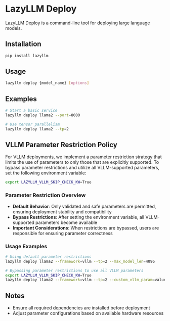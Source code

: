 # LazyLLM Deploy

LazyLLM Deploy is a command-line tool for deploying large language models.

## Installation

```bash
pip install lazyllm
```

## Usage


```bash
lazyllm deploy {model_name} [options]
```

## Examples

```bash
# Start a basic service
lazyllm deploy llama2 --port=8000

# Use tensor parallelism
lazyllm deploy llama2 --tp=2
```

## VLLM Parameter Restriction Policy

For VLLM deployments, we implement a parameter restriction strategy that limits the use of parameters to only those that are explicitly supported. To bypass parameter restrictions and utilize all VLLM-supported parameters, set the following environment variable:

```bash
export LAZYLLM_VLLM_SKIP_CHECK_KW=True
```

### Parameter Restriction Overview

- **Default Behavior**: Only validated and safe parameters are permitted, ensuring deployment stability and compatibility
- **Bypass Restrictions**: After setting the environment variable, all VLLM-supported parameters become available
- **Important Considerations**: When restrictions are bypassed, users are responsible for ensuring parameter correctness

### Usage Examples

```bash
# Using default parameter restrictions
lazyllm deploy llama2 --framework=vllm --tp=2 --max_model_len=4096

# Bypassing parameter restrictions to use all VLLM parameters
export LAZYLLM_VLLM_SKIP_CHECK_KW=True
lazyllm deploy llama2 --framework=vllm --tp=2 --custom_vllm_param=value
```

## Notes

- Ensure all required dependencies are installed before deployment
- Adjust parameter configurations based on available hardware resources

